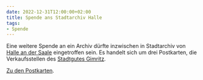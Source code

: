 ```yaml
---
date: 2022-12-31T12:00:00+02:00
title: Spende ans Stadtarchiv Halle
tags:
- Spende
---
```


Eine weitere Spende an ein Archiv dürfte inzwischen in Stadtarchiv von [Halle an der Saale](https://de.wikipedia.org/wiki/Halle_(Saale)) eingetroffen sein. Es handelt sich um drei Postkarten, die Verkaufsstellen des [Stadtgutes Gimritz](https://de.wikipedia.org/wiki/Pei%C3%9Fnitzinsel#Das_Gut_Gimritz).

[Zu den Postkarten](/collections/donations/halle/).
